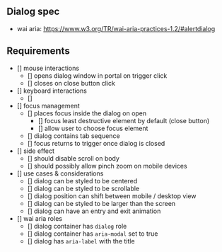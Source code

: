 ## Dialog spec

- wai aria: https://www.w3.org/TR/wai-aria-practices-1.2/#alertdialog

## Requirements

- [] mouse interactions
  - [] opens dialog window in portal on trigger click
  - [] closes on close button click
- [] keyboard interactions
  - []
- [] focus management
  - [] places focus inside the dialog on open
    - [] focus least destructive element by default (close button)
    - [] allow user to choose focus element
  - [] dialog contains tab sequence
  - [] focus returns to trigger once dialog is closed
- [] side effect
  - [] should disable scroll on body
  - [] should possibly allow pinch zoom on mobile devices
- [] use cases & considerations
  - [] dialog can be styled to be centered
  - [] dialog can be styled to be scrollable
  - [] dialog position can shift between mobile / desktop view
  - [] dialog can be styled to be larger than the screen
  - [] dialog can have an entry and exit animation
- [] wai aria roles
  - [] dialog container has `dialog` role
  - [] dialog container has `aria-modal` set to true
  - [] dialog has `aria-label` with the title
